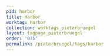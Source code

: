 ```yaml
---
pid: harbor
title: Harbor
worktag: Harbor
collection: worktags_pieterbruegel
layout: tagpage_pieterbruegel
order: '075'
permalink: /pieterbruegel/tags/harbor
---
```

